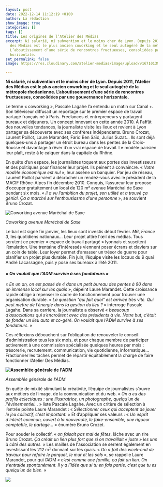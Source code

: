```yaml
---
layout: post
date: 2022-12-14 11:12:19 +0100
author: La rédaction
show_image: true
categories: []
tags: []
title: Les origines de l’Atelier des Médias
excerpt: Ni salarié, ni subvention et le moins cher de Lyon. Depuis 2011, l’Atelier
  des Médias est le plus ancien coworking et le seul autogéré de la métropole rhodanienne.
  L’aboutissement d’une série de rencontres fructueuses, consolidées par une gouvernance
  horizontale.
set_permalink: false
image: https://res.cloudinary.com/atelier-medias/image/upload/v1671013979/blog/Mar%C3%A9chal_de_saxe_vjpbcc.jpg

---
```

**Ni salarié, ni subvention et le moins cher de Lyon. Depuis 2011, l’Atelier des Médias est le plus ancien coworking et le seul autogéré de la métropole rhodanienne. L’aboutissement d’une série de rencontres fructueuses, consolidées par une gouvernance horizontale.**

Le terme « coworking », Pascale Lagahe l’a entendu un matin sur Canal +. Son téléviseur diffusait un reportage sur le premier espace de travail partagé français né à Paris. Freelances et entrepreneurs y partagent bureaux et déjeuners. Un concept innovant en cette année 2010. À l'affût des nouvelles tendances, la journaliste visite les lieux et revient à Lyon partager sa découverte avec ses confrères indépendants. Bruno Crozat, Laurent Poillot, Laure Marandet, Farid Ben Saïd, Julius Suzat… Ils sont déjà quelques-uns à partager un étroit bureau dans les pentes de la Croix-Rousse et davantage à rêver d’un vrai espace de travail. Le modèle parisien leur plaît, reste à le calquer dans la capitale du Rhône.

En quête d’un espace, les journalistes toquent aux portes des investisseurs et des politiques pour financer leur projet. Ils peinent à convaincre. « _Votre modèle économique est nul_ », leur assène un banquier. Par jeu de réseau, Laurent Poillot parvient à décrocher un rendez-vous avec le président de la MACIF Rhône-Alpes fin décembre 2010. Conquis, l’assureur leur propose d’occuper gratuitement un local de 120 m² avenue Maréchal de Saxe pendant six mois. « _Il a vu l’ambition du projet, son utilité et a trouvé ça génial. Ça a marché sur l’enthousiasme d’une personne_ », se souvient Bruno Crozat.

![Coworking avenue Maréchal de Saxe](https://res.cloudinary.com/atelier-medias/image/upload/v1671014013/blog/Avenue_de_Saxe_8_xz1mtv.jpg "Coworking avenue Maréchal de Saxe")

_Coworking avenue Maréchal de Saxe_

Le bail est signé fin janvier, les lieux sont investis début février. _M6_, _France 3_, les quotidiens nationaux… Leur projet attire l'œil des médias. Tous scrutent ce premier « espace de travail partagé » lyonnais et suscitent l’émulation. Une trentaine d’intéressés viennent poser écrans et claviers sur un coin de table. Leur loyer permet d’amasser un trésor de guerre pour planifier un projet plus durable. Fin juin, l’équipe visite les locaux du 9 quai André Lacassagne, puis y pose ses bureaux à l’été 2011.

#### **« _On voulait que l’ADM survive à ses fondateurs_** **»**

« _En un an, on est passé de 4 dans un petit bureau des pentes à 60 dans un immense local sur les quais_ », dépeint Laure Marandet. Cette croissance rapide oblige à repenser le cadre de fonctionnement pour trouver une organisation durable. « _La question "qui fait quoi" est arrivée très vite. Qui peut mettre de l’énergie dans la gestion du lieu ?_ » interroge Pascale Lagahe. Dans sa carrière, la journaliste a observé « _beaucoup d’associations qui s’encroûtent avec des présidents à vie_. _Notre but, c’était de fonder un lieu auto et co-géré. On voulait que l’ADM survive à ses fondateurs._ »

Ces réflexions débouchent sur l’obligation de renouveler le conseil d’administration tous les six mois, et pour chaque membre de participer activement à une commission spécialisée quelques heures par mois : trésorerie, recrutement, communication, vie quotidienne, informatique… Fractionner les tâches permet de répartir équitablement la charge de faire fonctionner l’Atelier Des Médias.

**![Assemblée générale de l'ADM](https://res.cloudinary.com/atelier-medias/image/upload/v1671013042/blog/IMG_0785_ndirdw.jpg "Assemblée générale de l'ADM")**

_Assemblée générale de l'ADM_

En quête de mixité stimulant la créativité, l’équipe de journalistes s’ouvre aux métiers de l’image, de la communication et du web. « _On a eu des profils éclectiques : une illustratrice, un photographe, quelqu’un de l'événementiel…_ » liste Pascale Lagahe. Avec un critère de sélection à l’entrée pointe Laure Marandet : « _Sélectionner ceux qui acceptent de jouer le jeu collectif, c’est important._ » Et d’appliquer ses valeurs : « _Un esprit d’intérêt commun, ouvert à la nouveauté, le faire-ensemble, une rigueur comptable, le partage..._ » énumère Bruno Crozet.

Pour souder le collectif, « _on faisait pas mal de fêtes_, lâche avec un rire Bruno Crozat. _Ça créait un lien plus fort que si on travaillait « juste » les uns à côté des autres._ » Les mailles de l'association se serrent également en investissant les 212 m² donnant sur les quais. « _On a fait des week-end de travaux pour refaire le parquet, le mur et les sols_ », se rappelle Laure Marandet, pour qui l’ADM « _c’est comme une famille, ça fait un lien. On s’entraide spontanément. Il y a l’idée que si tu en fais partie, c’est que tu es quelqu’un de bien._ »

![](https://res.cloudinary.com/atelier-medias/image/upload/v1671013755/blog/_REP8137_vlb7ne.jpg)